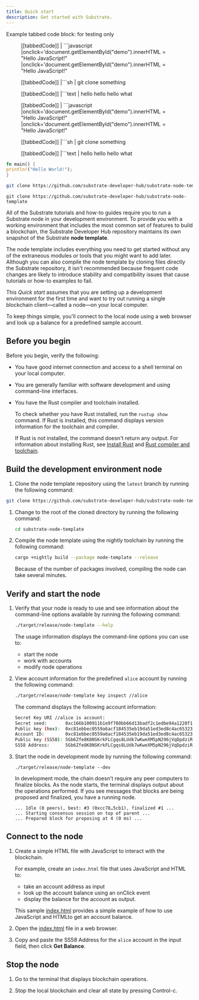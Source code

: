 ```yaml
---
title: Quick start
description: Get started with Substrate.
---
```


Example tabbed code block: for testing only

<figure class='tabbed'>

[[tabbedCode]]
| ```javascript
|onclick='document.getElementById("demo").innerHTML = "Hello JavaScript!"
|onclick='document.getElementById("demo").innerHTML = "Hello JavaScript!"

[[tabbedCode]]
|```sh
| git clone something

[[tabbedCode]]
|```text
| hello hello hello what

</figure>

<figure class="">

[[tabbedCode]]
| ```javascript
|onclick='document.getElementById("demo").innerHTML = "Hello JavaScript!"
|onclick='document.getElementById("demo").innerHTML = "Hello JavaScript!"

[[tabbedCode]]
|```sh
| git clone something

[[tabbedCode]]
|```text
| hello hello hello what

</figure>

```rust
fn main() {
println!("Hello World!");
}
```

```sh
git clone https://github.com/substrate-developer-hub/substrate-node-template
```

```text
git clone https://github.com/substrate-developer-hub/substrate-node-template
```

All of the Substrate tutorials and how-to guides require you to run a Substrate node in your development environment.
To provide you with a working environment that includes the most common set of features to build a blockchain, the Substrate Developer Hub repository maintains its own snapshot of the Substrate **node template**.

The node template includes everything you need to get started without any of the extraneous modules or tools that you might want to add later.
Although you can also compile the node template by cloning files directly the Substrate repository, it isn't recommended because frequent code changes are likely to introduce stability and compatibility issues that cause tutorials or how-to examples to fail.

This _Quick start_ assumes that you are setting up a development environment for the first time and want to try out running a single blockchain client—called a node—on your local computer.

To keep things simple, you'll connect to the local node using a web browser and look up a balance for a predefined sample account.

## Before you begin

Before you begin, verify the following:

- You have good internet connection and access to a shell terminal on your local computer.

- You are generally familiar with software development and using command-line interfaces.

- You have the Rust compiler and toolchain installed.

  To check whether you have Rust installed, run the `rustup show` command.
  If Rust is installed, this command displays version information for the toolchain and compiler.

  If Rust is not installed, the command doesn't return any output.
  For information about installing Rust, see [Install Rust](https://www.rust-lang.org/tools/install) and [Rust compiler and toolchain](../03-install/rust-builds.md).

## Build the development environment node

1. Clone the node template repository using the `latest` branch by running the following command:

```bash
git clone https://github.com/substrate-developer-hub/substrate-node-template
```

1. Change to the root of the cloned directory by running the following command:

   ```bash
   cd substrate-node-template
   ```

1. Compile the node template using the nightly toolchain by running the following command:

   ```bash
   cargo +nightly build --package node-template --release
   ```

   Because of the number of packages involved, compiling the node can take several minutes.

## Verify and start the node

1. Verify that your node is ready to use and see information about the command-line options available by running the following command:

   ```bash
   ./target/release/node-template --help
   ```

   The usage information displays the command-line options you can use to:

   - start the node
   - work with accounts
   - modify node operations

1. View account information for the predefined `alice` account by running the following command:

   ```bash
   ./target/release/node-template key inspect //alice
   ```

   The command displays the following account information:

   ```bash
   Secret Key URI //alice is account:
   Secret seed:       0xc166b100911b1e9f780bb66d13badf2c1edbe94a1220f1a0584c09490158be31
   Public key (hex):  0xc81ebbec0559a6acf184535eb19da51ed3ed8c4ac65323999482aaf9b6696e27
   Account ID:        0xc81ebbec0559a6acf184535eb19da51ed3ed8c4ac65323999482aaf9b6696e27
   Public key (SS58): 5Gb6Zfe8K8NSKrkFLCgqs8LUdk7wKweXM5pN296jVqDpdziR
   SS58 Address:      5Gb6Zfe8K8NSKrkFLCgqs8LUdk7wKweXM5pN296jVqDpdziR
   ```

1. Start the node in development mode by running the following command:

   ```copy
   ./target/release/node-template --dev
   ```

   In development mode, the chain doesn't require any peer computers to finalize blocks.
   As the node starts, the terminal displays output about the operations performed.
   If you see messages that blocks are being proposed and finalized, you have a running node.

   ```
   ... Idle (0 peers), best: #3 (0xcc78…5cb1), finalized #1 ...
   ... Starting consensus session on top of parent ...
   ... Prepared block for proposing at 4 (0 ms) ...
   ```

## Connect to the node

1. Create a simple HTML file with JavaScript to interact with the blockchain.

   For example, create an `index.html` file that uses JavaScript and HTML to:

   - take an account address as input
   - look up the account balance using an onClick event
   - display the balance for the account as output.

   This sample [index.html](examples/quickstart/index.html) provides a simple example of how to use JavaScript and HTMLto get an account balance.

1. Open the [index.html](examples/quickstart/index.html) file in a web browser.

1. Copy and paste the SS58 Address for the `alice` account in the input field, then click **Get Balance**.

## Stop the node

1. Go to the terminal that displays blockchain operations.

1. Stop the local blockchain and clear all state by pressing Control-c.
